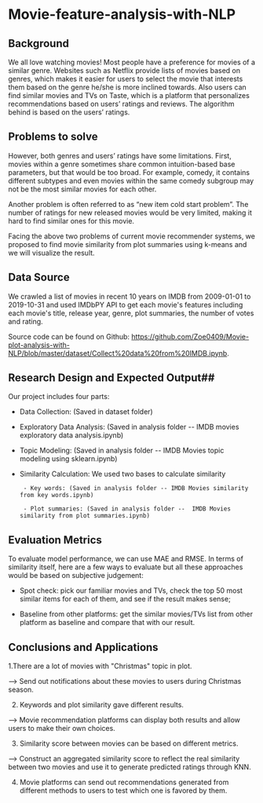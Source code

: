 # Movie-feature-analysis-with-NLP

## Background ##

We all love watching movies! Most people have a preference for movies of a similar genre. Websites such as Netflix provide lists of movies based on genres, which makes it easier for users to select the movie that interests them based on the genre he/she is more inclined towards. Also users can find similar movies and TVs on Taste, which is a platform that personalizes recommendations based on users’ ratings and reviews. The algorithm behind is based on the users’ ratings.

## Problems to solve ##

However, both genres and users’ ratings have some limitations. First, movies within a genre sometimes share common intuition-based base parameters, but that would be too broad. For example, comedy, it contains different subtypes and even movies within the same comedy subgroup may not be the most similar movies for each other.

Another problem is often referred to as “new item cold start problem”. The number of ratings for new released movies would be very limited, making it hard to find similar ones for this movie. 

Facing the above two problems of current movie recommender systems, we proposed to find movie similarity from plot summaries using k-means and we will visualize the result.

## Data Source ##

We crawled a list of movies in recent 10 years on IMDB from 2009-01-01 to 2019-10-31 and used IMDbPY API to get each movie's features including each movie's title, release year, genre, plot summaries, the number of votes and rating.

Source code can be found on Github: https://github.com/Zoe0409/Movie-plot-analysis-with-NLP/blob/master/dataset/Collect%20data%20from%20IMDB.ipynb.

## Research Design and Expected Output##

Our project includes four parts:

 - Data Collection: (Saved in dataset folder)
 
 - Exploratory Data Analysis: (Saved in analysis folder -- IMDB movies exploratory data analysis.ipynb)
 
 - Topic Modeling: (Saved in analysis folder -- IMDB Movies topic modeling using sklearn.ipynb)
 
 - Similarity Calculation: We used two bases to calculate similarity
        
        - Key words: (Saved in analysis folder -- IMDB Movies similarity from key words.ipynb)
        
        - Plot summaries: (Saved in analysis folder --  IMDB Movies similarity from plot summaries.ipynb)


## Evaluation Metrics ##

To evaluate model performance, we can use MAE and RMSE. In terms of similarity itself, here are a few ways to evaluate but all these approaches would be based on subjective judgement:

- Spot check: pick our familiar movies and TVs, check the top 50 most similar items for each of them, and see if the result makes sense;

 - Baseline from other platforms: get the similar movies/TVs list from other platform as baseline and compare that with our result.
 
 ## Conclusions and Applications ##
 
 1.There are a lot of movies with "Christmas" topic in plot.

--> Send out notifications about these movies to users during Christmas season.

2. Keywords and plot similarity gave different results.

--> Movie recommendation platforms can display both results and allow users to make their own choices.

3. Similarity score between movies can be based on different metrics.

--> Construct an aggregated similarity score to reflect the real similarity between two movies and use it to generate predicted ratings through KNN. 

4. Movie platforms can send out recommendations generated from different methods to users to test which one is favored by them. 
